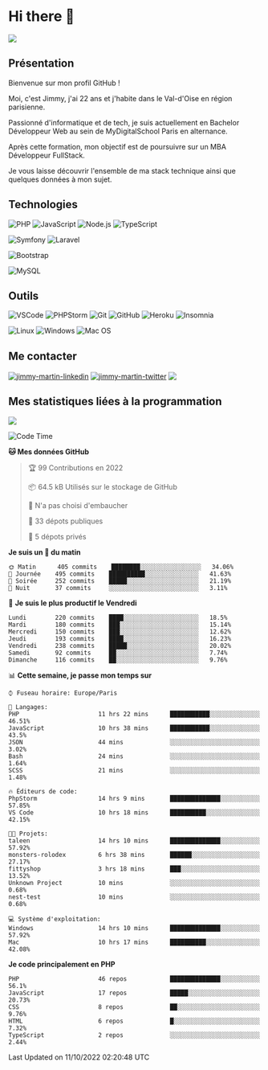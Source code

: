 # Hi there 👋

![](https://komarev.com/ghpvc/?username=jimmy-martin&color=1a1b27)

<!--
**jimmy-martin/jimmy-martin** is a ✨ _special_ ✨ repository because its `README.md` (this file) appears on your GitHub profile.

Here are some ideas to get you started:

- 🔭 I’m currently working on ...
- 🌱 I’m currently learning ...
- 👯 I’m looking to collaborate on ...
- 🤔 I’m looking for help with ...
- 💬 Ask me about ...
- 📫 How to reach me: ...
- 😄 Pronouns: ...
- ⚡ Fun fact: ...
-->

## Présentation

Bienvenue sur mon profil GitHub !

Moi, c'est Jimmy, j'ai 22 ans et j'habite dans le Val-d'Oise en région parisienne.

Passionné d'informatique et de tech, je suis actuellement en Bachelor Développeur Web au sein de MyDigitalSchool Paris en alternance.

Après cette formation, mon objectif est de poursuivre sur un MBA Développeur FullStack.

Je vous laisse découvrir l'ensemble de ma stack technique ainsi que quelques données à mon sujet.

## Technologies

<div>

![PHP](https://img.shields.io/badge/PHP-777BB4?style=for-the-badge&logo=php&logoColor=white) ![JavaScript](https://img.shields.io/badge/JavaScript-F7DF1E?style=for-the-badge&logo=javascript&logoColor=black) ![Node.js](https://img.shields.io/badge/Node.js-43853D?style=for-the-badge&logo=node.js&logoColor=white) ![TypeScript](https://img.shields.io/badge/TypeScript-007ACC?style=for-the-badge&logo=typescript&logoColor=white)

</div>
<div>

![Symfony](https://img.shields.io/badge/Symfony-092E20?style=for-the-badge&logo=symfony&logoColor=white) ![Laravel](https://img.shields.io/badge/Laravel-FF2D20?style=for-the-badge&logo=laravel&logoColor=white)

</div>
<div>

![Bootstrap](https://img.shields.io/badge/Bootstrap-563D7C?style=for-the-badge&logo=bootstrap&logoColor=white)

</div>
<div>

![MySQL](https://img.shields.io/badge/MySQL-4479A1?style=for-the-badge&logo=mysql&logoColor=white)

</div>

## Outils

![VSCode](https://img.shields.io/badge/VSCode-007ACC?style=for-the-badge&logo=visual-studio-code&logoColor=white)
![PHPStorm](http://img.shields.io/badge/-PHPStorm-181717?style=for-the-badge&logo=phpstorm&logoColor=white)
![Git](https://img.shields.io/badge/Git-E44C30?style=for-the-badge&logo=git&logoColor=white)
![GitHub](https://img.shields.io/badge/GitHub-100000?style=for-the-badge&logo=github&logoColor=white)
![Heroku](https://img.shields.io/badge/Heroku-6762a6?style=for-the-badge&logo=heroku&logoColor=white)
![Insomnia](https://img.shields.io/badge/Insomnia-5600cd?style=for-the-badge&logo=insomnia&logoColor=white)

![Linux](https://img.shields.io/badge/Linux-FCC624?style=for-the-badge&logo=linux&logoColor=white)
![Windows](https://img.shields.io/badge/Windows-0078D6?style=for-the-badge&logo=windows&logoColor=white)
![Mac OS](https://img.shields.io/badge/mac%20os-000000?style=for-the-badge&logo=apple&logoColor=white)

## Me contacter

<p>
<a href="https://www.linkedin.com/in/jimmy-martin-dev/" target="blank"><img align="center" src="https://img.shields.io/badge/-LinkedIn-0077B5?style=for-the-badge&logo=Linkedin&logoColor=white&link=https://www.linkedin.com/in/jimmy-martin-dev/" alt="jimmy-martin-linkedin"/></a>
<a href="https://twitter.com/jimmydev_" target="blank"><img align="center" src="https://img.shields.io/badge/-Twitter-1DA1F2?style=for-the-badge&logo=Twitter&logoColor=white&link=https://twitter.com/jimmydev_" alt="jimmy-martin-twitter"/></a>
 <a href="mailto:jimmy.martin952@gmail.com" target="blank"><img align="center" src="https://img.shields.io/badge/gmail-D14836?style=for-the-badge&logo=gmail&logoColor=white" /></a>
</p>

## Mes statistiques liées à la programmation

<a href="https://github-readme-stats.vercel.app/api/top-langs/?username=jimmy-martin&layout=compact">
  <img align="center" src="https://github-readme-stats.vercel.app/api/top-langs/?username=jimmy-martin&layout=compact"/>
</a>



<!--START_SECTION:waka-->
![Code Time](http://img.shields.io/badge/Code%20Time-1%2C146%20hrs%2059%20mins-blue)

**🐱 Mes données GitHub** 

> 🏆 99 Contributions en 2022
 > 
> 📦 64.5 kB Utilisés sur le stockage de GitHub 
 > 
> 🚫 N'a pas choisi d'embaucher
 > 
> 📜 33 dépots publiques 
 > 
> 🔑 5 dépots privés  
 > 
**Je suis un 🐤 du matin** 

```text
🌞 Matin      405 commits    ████████░░░░░░░░░░░░░░░░░   34.06% 
🌆 Journée    495 commits    ██████████░░░░░░░░░░░░░░░   41.63% 
🌃 Soirée     252 commits    █████░░░░░░░░░░░░░░░░░░░░   21.19% 
🌙 Nuit       37 commits     ░░░░░░░░░░░░░░░░░░░░░░░░░   3.11%

```
📅 **Je suis le plus productif le Vendredi** 

```text
Lundi        220 commits    ████░░░░░░░░░░░░░░░░░░░░░   18.5% 
Mardi        180 commits    ███░░░░░░░░░░░░░░░░░░░░░░   15.14% 
Mercredi     150 commits    ███░░░░░░░░░░░░░░░░░░░░░░   12.62% 
Jeudi        193 commits    ████░░░░░░░░░░░░░░░░░░░░░   16.23% 
Vendredi     238 commits    █████░░░░░░░░░░░░░░░░░░░░   20.02% 
Samedi       92 commits     ██░░░░░░░░░░░░░░░░░░░░░░░   7.74% 
Dimanche     116 commits    ██░░░░░░░░░░░░░░░░░░░░░░░   9.76%

```


📊 **Cette semaine, je passe mon temps sur** 

```text
⌚︎ Fuseau horaire: Europe/Paris

💬 Langages: 
PHP                      11 hrs 22 mins      ███████████░░░░░░░░░░░░░░   46.51% 
JavaScript               10 hrs 38 mins      ███████████░░░░░░░░░░░░░░   43.5% 
JSON                     44 mins             ░░░░░░░░░░░░░░░░░░░░░░░░░   3.02% 
Bash                     24 mins             ░░░░░░░░░░░░░░░░░░░░░░░░░   1.64% 
SCSS                     21 mins             ░░░░░░░░░░░░░░░░░░░░░░░░░   1.48%

🔥 Éditeurs de code: 
PhpStorm                 14 hrs 9 mins       ██████████████░░░░░░░░░░░   57.85% 
VS Code                  10 hrs 18 mins      ██████████░░░░░░░░░░░░░░░   42.15%

🐱‍💻 Projets: 
taleen                   14 hrs 10 mins      ██████████████░░░░░░░░░░░   57.92% 
monsters-rolodex         6 hrs 38 mins       ██████░░░░░░░░░░░░░░░░░░░   27.17% 
fittyshop                3 hrs 18 mins       ███░░░░░░░░░░░░░░░░░░░░░░   13.52% 
Unknown Project          10 mins             ░░░░░░░░░░░░░░░░░░░░░░░░░   0.68% 
nest-test                10 mins             ░░░░░░░░░░░░░░░░░░░░░░░░░   0.68%

💻 Système d'exploitation: 
Windows                  14 hrs 10 mins      ██████████████░░░░░░░░░░░   57.92% 
Mac                      10 hrs 17 mins      ██████████░░░░░░░░░░░░░░░   42.08%

```

**Je code principalement en PHP** 

```text
PHP                      46 repos            ██████████████░░░░░░░░░░░   56.1% 
JavaScript               17 repos            █████░░░░░░░░░░░░░░░░░░░░   20.73% 
CSS                      8 repos             ██░░░░░░░░░░░░░░░░░░░░░░░   9.76% 
HTML                     6 repos             █░░░░░░░░░░░░░░░░░░░░░░░░   7.32% 
TypeScript               2 repos             ░░░░░░░░░░░░░░░░░░░░░░░░░   2.44%

```



 Last Updated on 11/10/2022 02:20:48 UTC
<!--END_SECTION:waka-->


